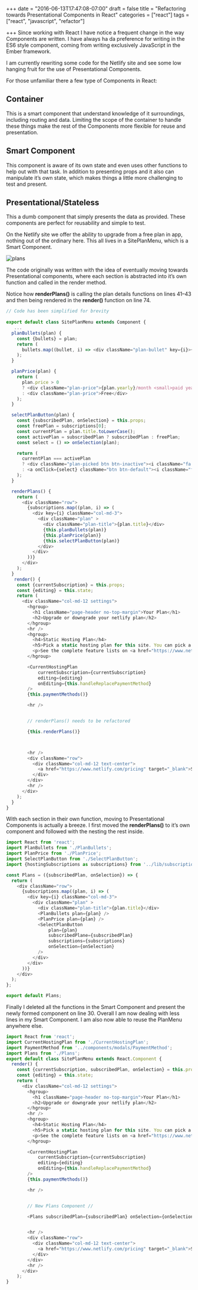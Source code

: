 +++
date = "2016-06-13T17:47:08-07:00"
draft = false
title = "Refactoring towards Presentational Components in React"
categories = ["react"]
tags = ["react", "javascript", "refactor"]

+++
Since working with React I have notice a frequent change in the way Components are written. I have always ha da preference for writing in the ES6 style component, coming from writing exclusively JavaScript in the Ember framework.

I am currently rewriting some code for the Netlify site and see some low hanging fruit for the use of Presentational Components. 

For those unfamiliar there a few type of Components in React: 

## Container

This is a smart component that understand knowledge of it surroundings, including routing and data. Limiting the scope of the container to handle these things make the rest of the Components more flexible for reuse and presentation.

## Smart Component

This component is aware of its own state and even uses other functions to help out with that task. In addition to presenting props and it also can manipulate it’s own state, which makes things a little more challenging to test and present.

## Presentational/Stateless

This a dumb component that simply presents the data as provided. These components are perfect for reusability and simple to test.

On the Netlify site we offer the ability to upgrade from a free plan in app, nothing out of the ordinary here. This all lives in a SitePlanMenu, which is a Smart Component. 

![plans](/images/refactoring-blog-plans.png)

The code originally was written with the idea of eventually moving towards Presentational components, where each section is abstracted into it’s own function and called in the render method. 

Notice how **renderPlans()** is calling the plan details functions on lines 41–43 and then being rendered in the **render()** function on line 74. 

```js
// Code has been simplified for brevity
  
export default class SitePlanMenu extends Component {
   ...
  planBullets(plan) {
    const {bullets} = plan;
    return (
      bullets.map((bullet, i) => <div className="plan-bullet" key={i}>{bullet}</div>)
    );
  }

  planPrice(plan) {
    return (
      plan.price > 0
      ? <div className="plan-price">{plan.yearly}/month <small>paid yearly</small></div>
      : <div className="plan-price">Free</div>
    );
  }

  selectPlanButton(plan) {
    const {subscribedPlan, onSelection} = this.props;
    const freePlan = subscriptions[0];
    const currentPlan = plan.title.toLowerCase();
    const activePlan = subscribedPlan ? subscribedPlan : freePlan;
    const select = () => onSelection(plan);

    return (
      currentPlan === activePlan
      ? <div className="plan-picked btn btn-inactive"><i className="fa fa-check"></i> Your Current Plan</div>
      : <a onClick={select} className="btn btn-default"><i className="fa fa-plus"></i> Choose This Plan</a>
    );
  }

  renderPlans() {
    return (
      <div className="row">
        {subscriptions.map((plan, i) => (
          <div key={i} className="col-md-3">
            <div className="plan" >
              <div className="plan-title">{plan.title}</div>
              {this.planBullets(plan)}
              {this.planPrice(plan)}
              {this.selectPlanButton(plan)}
            </div>
          </div>
        ))}
      </div>
    );
  }
   render() {
    const {currentSubscription} = this.props;
    const {editing} = this.state;
    return (
      <div className="col-md-12 settings">
        <hgroup>
          <h1 className="page-header no-top-margin">Your Plan</h1>
          <h2>Upgrade or downgrade your netlify plan</h2>
        </hgroup>
        <hr />
        <hgroup>
          <h4>Static Hosting Plan</h4>
          <h5>Pick a static hosting plan for this site. You can pick a specific hosting plan for each of your sites.</h5>
          <p>See the complete feature lists on <a href="https://www.netlify.com/pricing" target="_blank">our pricing page</a></p>
        </hgroup>

        <CurrentHostingPlan
            currentSubscription={currentSubscription}
            editing={editing}
            onEditing={this.handleReplacePaymentMethod}
        />
        {this.paymentMethods()}

        <hr />


        // renderPlans() needs to be refactored

        {this.renderPlans()}



        <hr />
        <div className="row">
          <div className="col-md-12 text-center">
            <a href="https://www.netlify.com/pricing" target="_blank">See the complete feature lists on our pricing page</a>
          </div>
        </div>
        <hr />
      </div>
    );
  }
}
```
With each section in their own function, moving to Presentational Components is actually a breeze. I first moved the **renderPlans()** to it’s own component and followed with the nesting the rest inside.

```js
import React from 'react';
import PlanBullets from './PlanBullets';
import PlanPrice from './PlanPrice';
import SelectPlanButton from './SelectPlanButton';
import {hostingSubscriptions as subscriptions} from '../lib/subscriptions.js';

const Plans = ({subscribedPlan, onSelection}) => {
  return (
    <div className="row">
      {subscriptions.map((plan, i) => (
        <div key={i} className="col-md-3">
          <div className="plan" >
            <div className="plan-title">{plan.title}</div>
            <PlanBullets plan={plan} />
            <PlanPrice plan={plan} />
            <SelectPlanButton
                plan={plan}
                subscribedPlane={subscribedPlan}
                subscriptions={subscriptions}
                onSelection={onSelection}
            />
          </div>
        </div>
      ))}
    </div>
  );
};

export default Plans;
```

Finally I deleted all the functions in the Smart Component and present the newly formed **<Plans />** component on line 30. Overall I am now dealing with less lines in my Smart Component. I am also now able to reuse the PlanMenu anywhere else.

```js
import React from 'react';
import CurrentHostingPlan from './CurrentHostingPlan';
import PaymentMethod from '../components/modals/PaymentMethod';
import Plans from './Plans';
export default class SitePlanMenu extends React.Component {
  render() {
    const {currentSubscription, subscribedPlan, onSelection} = this.props;
    const {editing} = this.state;
    return (
      <div className="col-md-12 settings">
        <hgroup>
          <h1 className="page-header no-top-margin">Your Plan</h1>
          <h2>Upgrade or downgrade your netlify plan</h2>
        </hgroup>
        <hr />
        <hgroup>
          <h4>Static Hosting Plan</h4>
          <h5>Pick a static hosting plan for this site. You can pick a specific hosting plan for each of your sites.</h5>
          <p>See the complete feature lists on <a href="https://www.netlify.com/pricing" target="_blank">our pricing page</a></p>
        </hgroup>

        <CurrentHostingPlan
            currentSubscription={currentSubscription}
            editing={editing}
            onEditing={this.handleReplacePaymentMethod}
        />
        {this.paymentMethods()}

        <hr />


        // New Plans Component //

        <Plans subscribedPlan={subscribedPlan} onSelection={onSelection} />


        <hr />
        <div className="row">
          <div className="col-md-12 text-center">
            <a href="https://www.netlify.com/pricing" target="_blank">See the complete feature lists on our pricing page</a>
          </div>
        </div>
        <hr />
      </div>
    );
}
```
